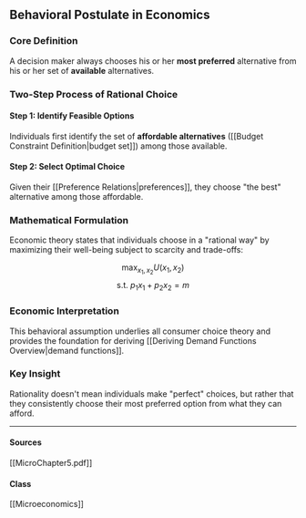 ## Behavioral Postulate in Economics

### Core Definition
A decision maker always chooses his or her **most preferred** alternative from his or her set of **available** alternatives.

### Two-Step Process of Rational Choice

#### Step 1: Identify Feasible Options
Individuals first identify the set of **affordable alternatives** ([[Budget Constraint Definition|budget set]]) among those available.

#### Step 2: Select Optimal Choice  
Given their [[Preference Relations|preferences]], they choose "the best" alternative among those affordable.

### Mathematical Formulation
Economic theory states that individuals choose in a "rational way" by maximizing their well-being subject to scarcity and trade-offs:

$$\max_{x_1,x_2} U(x_1, x_2)$$
$$\text{s.t. } p_1x_1 + p_2x_2 = m$$

### Economic Interpretation
This behavioral assumption underlies all consumer choice theory and provides the foundation for deriving [[Deriving Demand Functions Overview|demand functions]].

### Key Insight
Rationality doesn't mean individuals make "perfect" choices, but rather that they consistently choose their most preferred option from what they can afford.

---
#### Sources
[[MicroChapter5.pdf]]
#### Class
[[Microeconomics]]